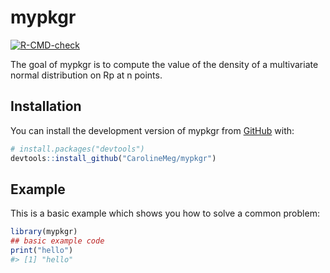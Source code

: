 
<!-- README.md is generated from README.Rmd. Please edit that file -->

# mypkgr

<!-- badges: start -->

[![R-CMD-check](https://github.com/CarolineMeg/mypkgr/actions/workflows/R-CMD-check.yaml/badge.svg)](https://github.com/CarolineMeg/mypkgr/actions/workflows/R-CMD-check.yaml)
<!-- badges: end -->

The goal of mypkgr is to compute the value of the density of a
multivariate normal distribution on Rp at n points.

## Installation

You can install the development version of mypkgr from
[GitHub](https://github.com/) with:

``` r
# install.packages("devtools")
devtools::install_github("CarolineMeg/mypkgr")
```

## Example

This is a basic example which shows you how to solve a common problem:

``` r
library(mypkgr)
## basic example code
print("hello")
#> [1] "hello"
```
